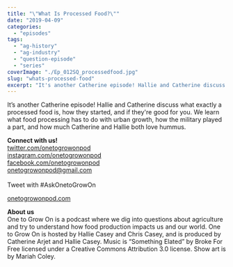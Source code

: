 ```yaml
---
title: "\"What Is Processed Food?\""
date: "2019-04-09"
categories: 
  - "episodes"
tags: 
  - "ag-history"
  - "ag-industry"
  - "question-episode"
  - "series"
coverImage: "./Ep_012SQ_processedfood.jpg"
slug: "whats-processed-food"
excerpt: "It's another Catherine episode! Hallie and Catherine discuss what exactly a processed food is, how they started, and if they're good for you. We learn what food processing has to do with urban growth, how the military played a part, and how much Catherine and Hallie both love hummus"
---
```


It’s another Catherine episode! Hallie and Catherine discuss what exactly a processed food is, how they started, and if they're good for you. We learn what food processing has to do with urban growth, how the military played a part, and how much Catherine and Hallie both love hummus.

**Connect with us!**  
[twitter.com/onetogrowonpod](http://twitter.com/onetogrowonpod)  
[instagram.com/onetogrowonpod  
](http://instagram.com/onetogrowonpod)[facebook.com/onetogrowonpod  
](http://facebook.com/onetogrowonpod)[onetogrowonpod@gmail.com  
](mailto:onetogrowonpod@gmail.com)  
Tweet with #AskOnetoGrowOn  
  
[onetogrowonpod.com](http://onetogrowonpod.com)

**About us**  
One to Grow On is a podcast where we dig into questions about agriculture and try to understand how food production impacts us and our world. One to Grow On is hosted by Hallie Casey and Chris Casey, and is produced by Catherine Arjet and Hallie Casey. Music is “Something Elated” by Broke For Free licensed under a Creative Commons Attribution 3.0 license. Show art is by Mariah Coley.

